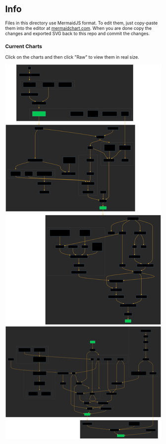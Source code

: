 # Info

Files in this directory use MermaidJS format. To edit them, just copy-paste them into the editor at [mermaidchart.com](mermaidchart.com). When you are done copy the changes and exported SVG back to this repo and commit the changes.

### Current Charts

Click on the charts and then click "Raw" to view them in real size.

![](LV-Unlock.svg)
![](LV-EV.svg)